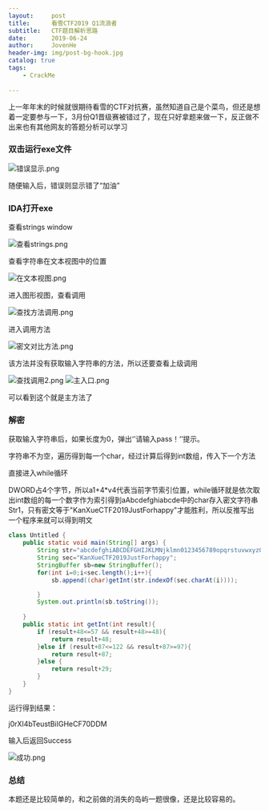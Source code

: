 ```yaml
---
layout:     post
title:      看雪CTF2019 Q1流浪者
subtitle:   CTF题目解析思路
date:       2019-06-24
author:     JovenHe
header-img: img/post-bg-hook.jpg
catalog: true
tags:
    - CrackMe
    
---
```


上一年年末的时候就很期待看雪的CTF对抗赛，虽然知道自己是个菜鸟，但还是想着一定要参与一下，3月份Q1晋级赛被错过了，现在只好拿题来做一下，反正做不出来也有其他网友的答题分析可以学习

### 双击运行exe文件

<img src="https://i.loli.net/2019/06/25/5d122cfa8466870684.png" alt="错误显示.png" title="错误显示.png" />

随便输入后，错误则显示错了“加油”

### IDA打开exe

查看strings window

<img src="https://i.loli.net/2019/06/25/5d122d4e2703f69203.png" alt="查看strings.png" title="查看strings.png" />

查看字符串在文本视图中的位置

<img src="https://i.loli.net/2019/06/25/5d122d90227ee51797.png" alt="在文本视图.png" title="在文本视图.png" />

进入图形视图，查看调用

<img src="https://i.loli.net/2019/06/25/5d122e565169213578.png" alt="查找方法调用.png" title="查找方法调用.png" />

进入调用方法

<img src="https://i.loli.net/2019/06/25/5d122e5627bfd44946.png" alt="密文对比方法.png" title="密文对比方法.png" />

该方法并没有获取输入字符串的方法，所以还要查看上级调用

<img src="https://i.loli.net/2019/06/25/5d122e563f60a40632.png" alt="查找调用2.png" title="查找调用2.png" />



<img src="https://i.loli.net/2019/06/25/5d122e565d2f752240.png" alt="主入口.png" title="主入口.png" />

可以看到这个就是主方法了

### 解密

获取输入字符串后，如果长度为0，弹出‘’请输入pass！‘’提示。

字符串不为空，遍历得到每一个char，经过计算后得到int数组，传入下一个方法

直接进入while循环

DWORD占4个字节，所以a1+4*v4代表当前字节索引位置，while循环就是依次取出int数组的每一个数字作为索引得到aAbcdefghiabcde中的char存入密文字符串Str1，只有密文等于"KanXueCTF2019JustForhappy"才能胜利，所以反推写出一个程序来就可以得到明文

```java
class Untitled {
	public static void main(String[] args) {
		String str="abcdefghiABCDEFGHIJKLMNjklmn0123456789opqrstuvwxyzOPQRSTUVWXYZ";
		String sec="KanXueCTF2019JustForhappy";
		StringBuffer sb=new StringBuffer();
		for(int i=0;i<sec.length();i++){
			sb.append((char)getInt(str.indexOf(sec.charAt(i))));

		}
		System.out.println(sb.toString());
		
	}
	public static int getInt(int result){
		if (result+48<=57 && result+48>=48){
            return result+48;
        }else if (result+87<=122 && result+87>=97){
            return result+87;
        }else {
            return result+29;
        }
	}
}
```

运行得到结果：

j0rXI4bTeustBiIGHeCF70DDM

输入后返回Success

<img src="https://i.loli.net/2019/06/25/5d12356d78ead90965.png" alt="成功.png" title="成功.png" />

### 总结

本题还是比较简单的，和之前做的消失的岛屿一题很像，还是比较容易的。